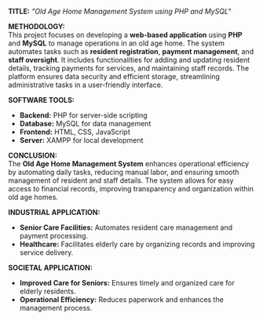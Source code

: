 **TITLE:** *"Old Age Home Management System using PHP and MySQL"*

**METHODOLOGY:**  
This project focuses on developing a **web-based application** using **PHP** and **MySQL** to manage operations in an old age home. The system automates tasks such as **resident registration**, **payment management**, and **staff oversight**. It includes functionalities for adding and updating resident details, tracking payments for services, and maintaining staff records. The platform ensures data security and efficient storage, streamlining administrative tasks in a user-friendly interface.

**SOFTWARE TOOLS:**  
- **Backend:** PHP for server-side scripting  
- **Database:** MySQL for data management  
- **Frontend:** HTML, CSS, JavaScript  
- **Server:** XAMPP for local development  

**CONCLUSION:**  
The **Old Age Home Management System** enhances operational efficiency by automating daily tasks, reducing manual labor, and ensuring smooth management of resident and staff details. The system allows for easy access to financial records, improving transparency and organization within old age homes.

**INDUSTRIAL APPLICATION:**  
- **Senior Care Facilities:** Automates resident care management and payment processing.  
- **Healthcare:** Facilitates elderly care by organizing records and improving service delivery.  

**SOCIETAL APPLICATION:**  
- **Improved Care for Seniors:** Ensures timely and organized care for elderly residents.  
- **Operational Efficiency:** Reduces paperwork and enhances the management process.

